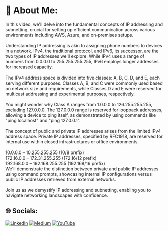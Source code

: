 # 💫 About Me:
In this video, we'll delve into the fundamental concepts of IP addressing and subnetting, crucial for setting up efficient communication across various environments including AWS, Azure, and on-premises setups.<br><br>Understanding IP addressing is akin to assigning phone numbers to devices in a network. IPv4, the traditional protocol, and IPv6, its successor, are the two types of IP addresses we'll explore. While IPv4 uses a range of numbers from 0.0.0.0 to 255.255.255.255, IPv6 employs longer addresses for increased capacity.<br><br>The IPv4 address space is divided into five classes: A, B, C, D, and E, each serving different purposes. Classes A, B, and C were commonly used based on network size and requirements, while Classes D and E were reserved for multicast addressing and experimental purposes, respectively.<br><br>You might wonder why Class A ranges from 1.0.0.0 to 126.255.255.255, excluding 127.0.0.0. The 127.0.0.0 range is reserved for loopback addresses, allowing a device to ping itself, as demonstrated by using commands like "ping localhost" and "ping 127.0.0.1".<br><br>The concept of public and private IP addresses arises from the limited IPv4 address space. Private IP addresses, specified by RFC1918, are reserved for internal use within closed infrastructures or office environments.<br><br>10.0.0.0 – 10.255.255.255 (10/8 prefix)<br>172.16.0.0 – 172.31.255.255 (172.16/12 prefix)<br>192.168.0.0 – 192.168.255.255 (192.168/16 prefix)<br>We'll demonstrate the distinction between private and public IP addresses using command prompts, showcasing internal IP configurations versus public IP addresses retrieved from external networks.<br><br>Join us as we demystify IP addressing and subnetting, enabling you to navigate networking landscapes with confidence. 


## 🌐 Socials:
[![LinkedIn](https://img.shields.io/badge/LinkedIn-%230077B5.svg?logo=linkedin&logoColor=white)](https://linkedin.com/in/https://www.linkedin.com/in/saikiran-p-a0243569/) [![Medium](https://img.shields.io/badge/Medium-12100E?logo=medium&logoColor=white)](https://medium.com/@https://medium.com/@pinapathrunisaikiran) [![YouTube](https://img.shields.io/badge/YouTube-%23FF0000.svg?logo=YouTube&logoColor=white)](https://youtube.com/@https://www.youtube.com/watch?v=QzYP_5dDPQI&list=PLMj5OfHGyNU8CpibfqLD7h3nP5tat498U&index=1&t=554s) 

